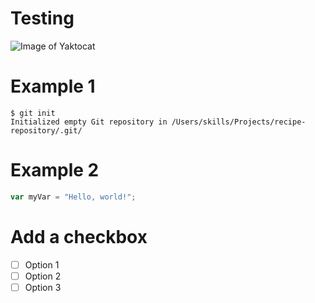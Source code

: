 # <h1> Testing </h1> #
![Image of Yaktocat](https://octodex.github.com/images/yaktocat.png)

# Example 1
```
$ git init
Initialized empty Git repository in /Users/skills/Projects/recipe-repository/.git/
```
# Example 2
``` javascript
var myVar = "Hello, world!";
```
# Add a checkbox
- [ ] Option 1
- [ ] Option 2
- [ ] Option 3
